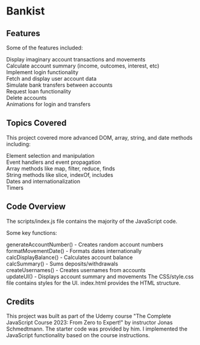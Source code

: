 <h1>Bankist</h1>

<h2>Features</h2>
Some of the features included:

Display imaginary account transactions and movements <br>
Calculate account summary (income, outcomes, interest, etc) <br>
Implement login functionality <br>
Fetch and display user account data <br>
Simulate bank transfers between accounts <br>
Request loan functionality <br>
Delete accounts <br>
Animations for login and transfers <br>

<h2>Topics Covered</h2>
This project covered more advanced DOM, array, string, and date methods including:

Element selection and manipulation <br>
Event handlers and event propagation <br>
Array methods like map, filter, reduce, finds <br>
String methods like slice, indexOf, includes <br>
Dates and internationalization <br>
Timers <br>

<h2>Code Overview</h2>
The scripts/index.js file contains the majority of the JavaScript code.

Some key functions:

generateAccountNumber() - Creates random account numbers <br>
formatMovementDate() - Formats dates internationally <br>
calcDisplayBalance() - Calculates account balance <br>
calcSummary() - Sums deposits/withdrawals <br>
createUsernames() - Creates usernames from accounts <br>
updateUI() - Displays account summary and movements
The CSS/style.css file contains styles for the UI. index.html provides the HTML structure. <br>

<h2>Credits</h2>
This project was built as part of the Udemy course "The Complete JavaScript Course 2023: From Zero to Expert!" by instructor Jonas Schmedtmann. The starter code was provided by him. I implemented the JavaScript functionality based on the course instructions.
